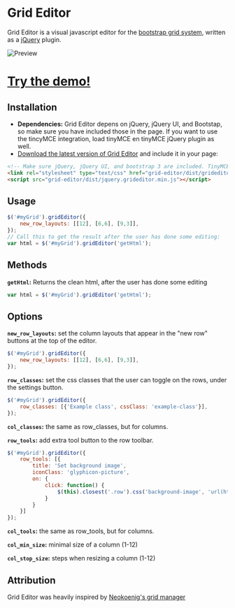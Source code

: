 Grid Editor
===========

Grid Editor is a visual javascript editor for the [bootstrap grid system](http://getbootstrap.com/css/#grid), written as a [jQuery](http://jquery.com/) plugin.

![Preview](http://i.imgur.com/UF9CCzk.png)

# <a href="http://transfer.frontwise.com/frontwise/grid-editor/example/" target="_blank">Try the demo!</a>

Installation
------------

* __Dependencies:__ Grid Editor depens on jQuery, jQuery UI, and Bootstap, so make sure you have included those in the page. If you want to use the tincyMCE integration, load tinyMCE en tinyMCE jQuery plugin as well.
* [Download the latest version of Grid Editor](https://github.com/Frontwise/grid-editor/archive/master.zip) and include it in your page:

```html
<!-- Make sure jQuery, jQuery UI, and bootstrap 3 are included. TinyMCE is optional. -->
<link rel="stylesheet" type="text/css" href="grid-editor/dist/grideditor.css" />
<script src="grid-editor/dist/jquery.grideditor.min.js"></script>
```

Usage
-----
```javascript
$('#myGrid').gridEditor({
    new_row_layouts: [[12], [6,6], [9,3]],
});
// Call this to get the result after the user has done some editing:
var html = $('#myGrid').gridEditor('getHtml');
```

Methods
-------

__`getHtml`:__ Returns the clean html, after the user has done some editing

```javascript
var html = $('#myGrid').gridEditor('getHtml');
```

Options
-------

__`new_row_layouts`:__ set the column layouts that appear in the "new row" buttons at the top of the editor.<br>

```javascript
$('#myGrid').gridEditor({
    new_row_layouts: [[12], [6,6], [9,3]],
});
```

__`row_classes`:__ set the css classes that the user can toggle on the rows, under the settings button.<br>

```javascript
$('#myGrid').gridEditor({
    row_classes: [{'Example class', cssClass: 'example-class'}],
});
```

__`col_classes`:__ the same as row_classes, but for columns.

__`row_tools`:__ add extra tool button to the row toolbar.<br>

```javascript
$('#myGrid').gridEditor({
    row_tools: [{
        title: 'Set background image',
        iconClass: 'glyphicon-picture',
        on: {
            click: function() {
                $(this).closest('.row').css('background-image', 'url(http://placekitten.com/g/300/300)');
            }
        }
    }]
});
```

__`col_tools`:__ the same as row_tools, but for columns.

__`col_min_size`:__ minimal size of a column (1-12)

__`col_stop_size`:__ steps when resizing a column (1-12)

Attribution
-----------

Grid Editor was heavily inspired by [Neokoenig's grid manager](https://github.com/neokoenig/jQuery-gridmanager)
